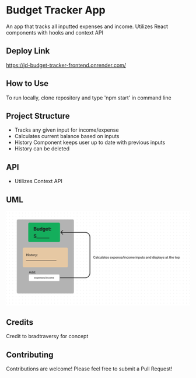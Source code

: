 # Budget Tracker App
An app that tracks all inputted expenses and income. Utilizes React components with hooks and context API

## Deploy Link
https://jd-budget-tracker-frontend.onrender.com/

## How to Use
To run locally, clone repository and type 'npm start' in command line

## Project Structure
- Tracks any given input for income/expense
- Calculates current balance based on inputs
- History Component keeps user up to date with previous inputs
- History can be deleted

## API
- Utilizes Context API

## UML
![FrontEnd UML](./assets/frtendUML.png)

## Credits
Credit to bradtraversy for concept

## Contributing
Contributions are welcome! Please feel free to submit a Pull Request!